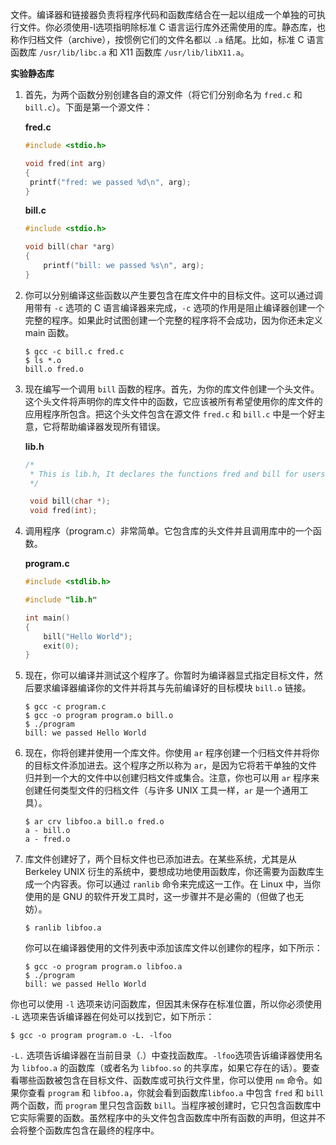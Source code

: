 文件。编译器和链接器负责将程序代码和函数库结合在一起以组成一个单独的可执行文件。你必须使用-l选项指明除标准 C 语言运行库外还需使用的库。静态库，也称作归档文件（archive），按惯例它们的文件名都以 `.a` 结尾。比如，标准 C 语言函数库 `/usr/lib/libc.a` 和 X11 函数库 `/usr/lib/libX11.a`。

**实验静态库**

1. 首先，为两个函数分别创建各自的源文件（将它们分别命名为 `fred.c` 和 `bill.c`）。下面是第一个源文件：

   **fred.c**

   ```c
   #include <stdio.h>
   
   void fred(int arg)
   {
   	printf("fred: we passed %d\n", arg);
   }
   ```

   **bill.c**
   
   ```c
   #include <stdio.h>
   
   void bill(char *arg)
   {
       printf("bill: we passed %s\n", arg);
   }
   ```
   
2. 你可以分别编译这些函数以产生要包含在库文件中的目标文件。这可以通过调用带有 `-c` 选项的 C 语言编译器来完成，`-c` 选项的作用是阻止编译器创建一个完整的程序。如果此时试图创建一个完整的程序将不会成功，因为你还未定义 main 函数。

   ```shell
   $ gcc -c bill.c fred.c
   $ ls *.o
   bill.o fred.o
   ```

3. 现在编写一个调用 `bill` 函数的程序。首先，为你的库文件创建一个头文件。这个头文件将声明你的库文件中的函数，它应该被所有希望使用你的库文件的应用程序所包含。把这个头文件包含在源文件 `fred.c` 和 `bill.c` 中是一个好主意，它将帮助编译器发现所有错误。

   **lib.h**

   ```c
   /*
    * This is lib.h, It declares the functions fred and bill for users
    */
   
    void bill(char *);
    void fred(int);
   ```

4. 调用程序（program.c）非常简单。它包含库的头文件并且调用库中的一个函数。

   **program.c**

   ```c
   #include <stdlib.h>
   
   #include "lib.h"
   
   int main()
   {
       bill("Hello World");
       exit(0);
   }
   ```

5. 现在，你可以编译并测试这个程序了。你暂时为编译器显式指定目标文件，然后要求编译器编译你的文件并将其与先前编译好的目标模块 `bill.o` 链接。

   ```shell
   $ gcc -c program.c 
   $ gcc -o program program.o bill.o
   $ ./program 
   bill: we passed Hello World
   ```

6. 现在，你将创建并使用一个库文件。你使用 `ar` 程序创建一个归档文件并将你的目标文件添加进去。这个程序之所以称为 `ar`，是因为它将若干单独的文件归并到一个大的文件中以创建归档文件或集合。注意，你也可以用 `ar` 程序来创建任何类型文件的归档文件（与许多 UNIX 工具一样，`ar` 是一个通用工具）。

   ```shell
   $ ar crv libfoo.a bill.o fred.o
   a - bill.o
   a - fred.o
   ```

7. 库文件创建好了，两个目标文件也已添加进去。在某些系统，尤其是从 Berkeley UNIX 衍生的系统中，要想成功地使用函数库，你还需要为函数库生成一个内容表。你可以通过 `ranlib` 命令来完成这一工作。在 Linux 中，当你使用的是 GNU 的软件开发工具时，这一步骤并不是必需的（但做了也无妨）。

   ```shell
   $ ranlib libfoo.a
   ```

   你可以在编译器使用的文件列表中添加该库文件以创建你的程序，如下所示：

   ```shell
   $ gcc -o program program.o libfoo.a 
   $ ./program 
   bill: we passed Hello World
   ```

你也可以使用 `-l` 选项来访问函数库，但因其未保存在标准位置，所以你必须使用 `-L` 选项来告诉编译器在何处可以找到它，如下所示：

```shell
$ gcc -o program program.o -L. -lfoo
```

`-L.` 选项告诉编译器在当前目录（.）中查找函数库。`-lfoo`选项告诉编译器使用名为 `libfoo.a` 的函数库（或者名为 `libfoo.so` 的共享库，如果它存在的话）。要查看哪些函数被包含在目标文件、函数库或可执行文件里，你可以使用 `nm` 命令。如果你查看 `program` 和 `libfoo.a`，你就会看到函数库`libfoo.a` 中包含 `fred` 和 `bill` 两个函数，而 `program` 里只包含函数 `bill`。当程序被创建时，它只包含函数库中它实际需要的函数。虽然程序中的头文件包含函数库中所有函数的声明，但这并不会将整个函数库包含在最终的程序中。

